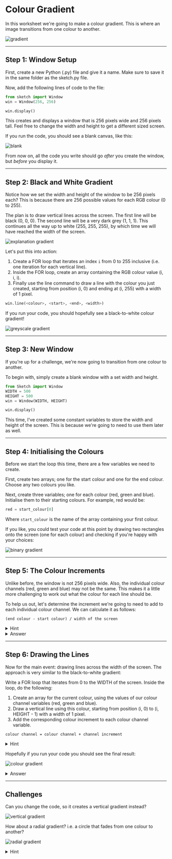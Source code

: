 # Colour Gradient

In this worksheet we're going to make a colour gradient.
This is where an image transitions from one colour to another.

![gradient](../../extra/images/sketch_colour_gradient.JPEG)


---

## Step 1: Window Setup

First, create a new Python (.py) file and give it a name.
Make sure to save it in the same folder as the sketch.py file.

Now, add the following lines of code to the file:

```python
from sketch import Window
win = Window(256, 256)

win.display()
```

This creates and displays a window that is 256 pixels wide and 256 pixels tall.
Feel free to change the width and height to get a different sized screen.

If you run the code, you should see a blank canvas, like this:

![blank](../../extra/images/sketch_window.png)

From now on, all the code you write should go _after_ you create the window, but _before_ you display it.


---

## Step 2: Black and White Gradient

Notice how we set the width and height of the window to be 256 pixels each?
This is because there are 256 possible values for each RGB colour (0 to 255).

The plan is to draw vertical lines across the screen.
The first line will be black (0, 0, 0).
The second line will be a very dark grey (1, 1, 1).
This continues all the way up to white (255, 255, 255), by which time we will have reached the width of the screen.

![explanation gradient](../../extra/images/explanation_gradient.jpg)

Let's put this into action:

1. Create a FOR loop that iterates an index `i` from 0 to 255 inclusive (i.e. one iteration for each vertical line).
2. Inside the FOR loop, create an array containing the RGB colour value (i, i, i).
3. Finally use the line command to draw a line with the colour you just created, starting from position (i, 0) and ending at (i, 255) with a width of 1 pixel.

```python
win.line(<colour>, <start>, <end>, <width>)
```

If you run your code, you should hopefully see a black-to-white colour gradient!

![greyscale gradient](../examples/gradient.JPEG)


---

## Step 3: New Window

If you're up for a challenge, we're now going to transition from one colour to another.

To begin with, simply create a blank window with a set width and height.

```python
from Sketch import Window
WIDTH = 500
HEIGHT = 500
win = Window(WIDTH, HEIGHT)

win.display()
```

This time, I've created some constant variables to store the width and height of the screen.
This is because we're going to need to use them later as well.


---

## Step 4: Initialising the Colours

Before we start the loop this time, there are a few variables we need to create.

First, create two arrays; one for the start colour and one for the end colour.
Choose any two colours you like.

Next, create three variables; one for each colour (red, green and blue).
Initialise them to their starting colours.
For example, red would be:

```python
red = start_colour[0]
```

Where `start_colour` is the name of the array containing your first colour.

If you like, you could test your code at this point by drawing two rectangles onto the screen (one for each colour) and checking if you're happy with your choices:

![binary gradient](../../extra/images/sketch_binary_gradient.JPEG)


---

## Step 5: The Colour Increments

Unlike before, the window is not 256 pixels wide.
Also, the individual colour channels (red, green and blue) may not be the same.
This makes it a little more challenging to work out what the colour for each line should be.

To help us out, let's determine the increment we're going to need to add to each individual colour channel.
We can calculate it as follows:

```
(end colour - start colour) / width of the screen
```

<details>
    <summary>Hint</summary>

With red as an example:
```python
red_increment = (end_colour[0] - start_colour[0]) / WIDTH
```
</details>

<details>
    <summary>Answer</summary>

By now your variables should look something like this:
```python
start_colour = [100, 150, 200]
end_colour = [200, 150, 100]

red = start_colour[0]
green = start_colour[1]
blue = start_colour[2]

red_increment = (end_colour[0] - start_colour[0]) / WIDTH
green_increment = (end_colour[1] - start_colour[1]) / WIDTH
blue_increment = (end_colour[2] - start_colour[2]) / WIDTH
```
</details>

---

## Step 6: Drawing the Lines

Now for the main event: drawing lines across the width of the screen.
The approach is very similar to the black-to-white gradient:

Write a FOR loop that iterates from 0 to the WIDTH of the screen. Inside the loop, do the following:

1. Create an array for the current colour, using the values of our colour channel variables (red, green and blue).
2. Draw a vertical line using this colour, starting from position (i, 0) to (i, HEIGHT - 1) with a width of 1 pixel.
3. Add the corresponding colour increment to each colour channel variable.

```
colour channel = colour channel + channel increment
```

<details>
    <summary>Hint</summary>

For step 3, using red as an example:
```python
red = red + red_increment
```
</details>

Hopefully if you run your code you should see the final result:

![colour gradient](../../extra/images/sketch_colour_gradient.JPEG)

<details>
    <summary>Answer</summary>

Your FOR loop should look something like this:
```python
for i in range(0, 500):
    colour = [red, green, blue]
    win.line(colour, [i, 0], [i, HEIGHT - 1], 1)
    red = red + red_increment
    green = green + green_increment
    blue = blue + blue_increment
```
</details>


---

## Challenges

Can you change the code, so it creates a vertical gradient instead?

![vertical gradient](../../extra/images/sketch_vertical_gradient.JPEG)

How about a radial gradient? i.e. a circle that fades from one colour to another?

![radial gradient](../../extra/images/sketch_radial_gradient.JPEG)

<details>
    <summary>Hint</summary>

Layer circles on top of each other.
Each one should have a radius that is 1 pixel shorter than the previous one and a new colour (which you should work out similar to a normal colour gradient).
Maybe start off with a simple white-to-black radial gradient first?
</details>

